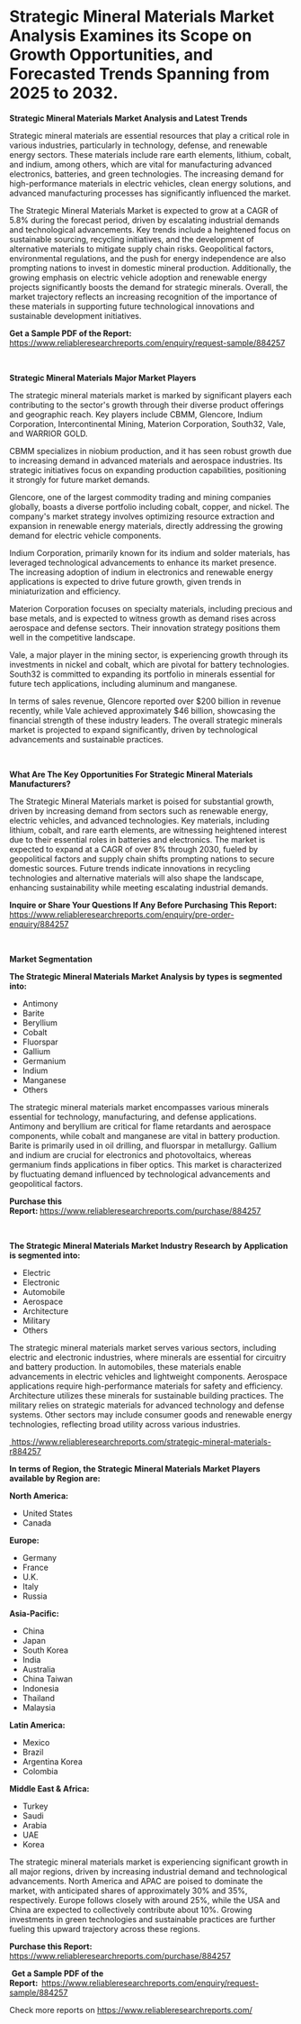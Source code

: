<p><h1>Strategic Mineral Materials Market Analysis Examines its Scope on Growth Opportunities, and Forecasted Trends Spanning from 2025 to 2032.</h1></p><p><strong>Strategic Mineral Materials Market Analysis and Latest Trends</strong></p>
<p><p>Strategic mineral materials are essential resources that play a critical role in various industries, particularly in technology, defense, and renewable energy sectors. These materials include rare earth elements, lithium, cobalt, and indium, among others, which are vital for manufacturing advanced electronics, batteries, and green technologies. The increasing demand for high-performance materials in electric vehicles, clean energy solutions, and advanced manufacturing processes has significantly influenced the market.</p><p>The Strategic Mineral Materials Market is expected to grow at a CAGR of 5.8% during the forecast period, driven by escalating industrial demands and technological advancements. Key trends include a heightened focus on sustainable sourcing, recycling initiatives, and the development of alternative materials to mitigate supply chain risks. Geopolitical factors, environmental regulations, and the push for energy independence are also prompting nations to invest in domestic mineral production. Additionally, the growing emphasis on electric vehicle adoption and renewable energy projects significantly boosts the demand for strategic minerals. Overall, the market trajectory reflects an increasing recognition of the importance of these materials in supporting future technological innovations and sustainable development initiatives.</p></p>
<p><strong>Get a Sample PDF of the Report:&nbsp;</strong> <a href="https://www.reliableresearchreports.com/enquiry/request-sample/884257?utm_campaign=2263&utm_medium=2&utm_source=Github&utm_content=ia&utm_term=01022025&utm_id=strategic-mineral-materials">https://www.reliableresearchreports.com/enquiry/request-sample/884257</a></p>
<p>&nbsp;</p>
<p><strong>Strategic Mineral Materials Major Market Players</strong></p>
<p><p>The strategic mineral materials market is marked by significant players each contributing to the sector's growth through their diverse product offerings and geographic reach. Key players include CBMM, Glencore, Indium Corporation, Intercontinental Mining, Materion Corporation, South32, Vale, and WARRIOR GOLD.</p><p>CBMM specializes in niobium production, and it has seen robust growth due to increasing demand in advanced materials and aerospace industries. Its strategic initiatives focus on expanding production capabilities, positioning it strongly for future market demands.</p><p>Glencore, one of the largest commodity trading and mining companies globally, boasts a diverse portfolio including cobalt, copper, and nickel. The company's market strategy involves optimizing resource extraction and expansion in renewable energy materials, directly addressing the growing demand for electric vehicle components.</p><p>Indium Corporation, primarily known for its indium and solder materials, has leveraged technological advancements to enhance its market presence. The increasing adoption of indium in electronics and renewable energy applications is expected to drive future growth, given trends in miniaturization and efficiency.</p><p>Materion Corporation focuses on specialty materials, including precious and base metals, and is expected to witness growth as demand rises across aerospace and defense sectors. Their innovation strategy positions them well in the competitive landscape.</p><p>Vale, a major player in the mining sector, is experiencing growth through its investments in nickel and cobalt, which are pivotal for battery technologies. South32 is committed to expanding its portfolio in minerals essential for future tech applications, including aluminum and manganese.</p><p>In terms of sales revenue, Glencore reported over $200 billion in revenue recently, while Vale achieved approximately $46 billion, showcasing the financial strength of these industry leaders. The overall strategic minerals market is projected to expand significantly, driven by technological advancements and sustainable practices.</p></p>
<p>&nbsp;</p>
<p><strong>What Are The Key Opportunities For Strategic Mineral Materials Manufacturers?</strong></p>
<p><p>The Strategic Mineral Materials market is poised for substantial growth, driven by increasing demand from sectors such as renewable energy, electric vehicles, and advanced technologies. Key materials, including lithium, cobalt, and rare earth elements, are witnessing heightened interest due to their essential roles in batteries and electronics. The market is expected to expand at a CAGR of over 8% through 2030, fueled by geopolitical factors and supply chain shifts prompting nations to secure domestic sources. Future trends indicate innovations in recycling technologies and alternative materials will also shape the landscape, enhancing sustainability while meeting escalating industrial demands.</p></p>
<p><strong>Inquire or Share Your Questions If Any Before Purchasing This Report:</strong> <a href="https://www.reliableresearchreports.com/enquiry/pre-order-enquiry/884257?utm_campaign=2263&utm_medium=2&utm_source=Github&utm_content=ia&utm_term=01022025&utm_id=strategic-mineral-materials">https://www.reliableresearchreports.com/enquiry/pre-order-enquiry/884257</a></p>
<p>&nbsp;</p>
<p><strong>Market Segmentation</strong></p>
<p><strong>The Strategic Mineral Materials Market Analysis by types is segmented into:</strong></p>
<p><ul><li>Antimony</li><li>Barite</li><li>Beryllium</li><li>Cobalt</li><li>Fluorspar</li><li>Gallium</li><li>Germanium</li><li>Indium</li><li>Manganese</li><li>Others</li></ul></p>
<p><p>The strategic mineral materials market encompasses various minerals essential for technology, manufacturing, and defense applications. Antimony and beryllium are critical for flame retardants and aerospace components, while cobalt and manganese are vital in battery production. Barite is primarily used in oil drilling, and fluorspar in metallurgy. Gallium and indium are crucial for electronics and photovoltaics, whereas germanium finds applications in fiber optics. This market is characterized by fluctuating demand influenced by technological advancements and geopolitical factors.</p></p>
<p><strong>Purchase this Report:&nbsp;</strong><a href="https://www.reliableresearchreports.com/purchase/884257?utm_campaign=2263&utm_medium=2&utm_source=Github&utm_content=ia&utm_term=01022025&utm_id=strategic-mineral-materials">https://www.reliableresearchreports.com/purchase/884257</a></p>
<p>&nbsp;</p>
<p><strong>The Strategic Mineral Materials Market Industry Research by Application is segmented into:</strong></p>
<p><ul><li>Electric</li><li>Electronic</li><li>Automobile</li><li>Aerospace</li><li>Architecture</li><li>Military</li><li>Others</li></ul></p>
<p><p>The strategic mineral materials market serves various sectors, including electric and electronic industries, where minerals are essential for circuitry and battery production. In automobiles, these materials enable advancements in electric vehicles and lightweight components. Aerospace applications require high-performance materials for safety and efficiency. Architecture utilizes these minerals for sustainable building practices. The military relies on strategic materials for advanced technology and defense systems. Other sectors may include consumer goods and renewable energy technologies, reflecting broad utility across various industries.</p></p>
<p><a href="https://www.reliableresearchreports.com/strategic-mineral-materials-r884257?utm_campaign=2263&utm_medium=2&utm_source=Github&utm_content=ia&utm_term=01022025&utm_id=strategic-mineral-materials">&nbsp;https://www.reliableresearchreports.com/strategic-mineral-materials-r884257</a></p>
<p><strong>In terms of Region, the Strategic Mineral Materials Market Players available by Region are:</strong></p>
<p>
    <p> <strong> North America: </strong>
        <ul>
            <li>United States</li>
            <li>Canada</li>
        </ul>
        </p> 
    <p> <strong> Europe: </strong>
        <ul>
            <li>Germany</li>
            <li>France</li>
            <li>U.K.</li>
            <li>Italy</li>
            <li>Russia</li>
        </ul>
        </p> 
    <p> <strong> Asia-Pacific: </strong>
        <ul>
            <li>China</li>
            <li>Japan</li>
            <li>South Korea</li>
            <li>India</li>
            <li>Australia</li>
            <li>China Taiwan</li>
            <li>Indonesia</li>
            <li>Thailand</li>
            <li>Malaysia</li>
        </ul>
        </p> 
    <p> <strong> Latin America: </strong>
        <ul>
            <li>Mexico</li>
            <li>Brazil</li>
            <li>Argentina Korea</li>
            <li>Colombia</li>
        </ul>
        </p> 
    <p> <strong> Middle East & Africa: </strong>
        <ul>
            <li>Turkey</li>
            <li>Saudi</li>
            <li>Arabia</li>
            <li>UAE</li>
            <li>Korea</li>
        </ul>
    </p>
    </p>
<p><p>The strategic mineral materials market is experiencing significant growth in all major regions, driven by increasing industrial demand and technological advancements. North America and APAC are poised to dominate the market, with anticipated shares of approximately 30% and 35%, respectively. Europe follows closely with around 25%, while the USA and China are expected to collectively contribute about 10%. Growing investments in green technologies and sustainable practices are further fueling this upward trajectory across these regions.</p></p>
<p><strong>Purchase this Report: </strong><a href="https://www.reliableresearchreports.com/purchase/884257?utm_campaign=2263&utm_medium=2&utm_source=Github&utm_content=ia&utm_term=01022025&utm_id=strategic-mineral-materials">https://www.reliableresearchreports.com/purchase/884257</a></p>
<p>&nbsp;<strong>Get a Sample PDF of the Report:&nbsp;&nbsp;</strong><a href="https://www.reliableresearchreports.com/enquiry/request-sample/884257?utm_campaign=2263&utm_medium=2&utm_source=Github&utm_content=ia&utm_term=01022025&utm_id=strategic-mineral-materials">https://www.reliableresearchreports.com/enquiry/request-sample/884257</a></p>
<p><strong></strong></p>
<p>Check more reports on <a href="https://www.reliableresearchreports.com/?utm_campaign=2263&utm_medium=2&utm_source=Github&utm_content=ia&utm_term=01022025&utm_id=strategic-mineral-materials">https://www.reliableresearchreports.com/</a></p>